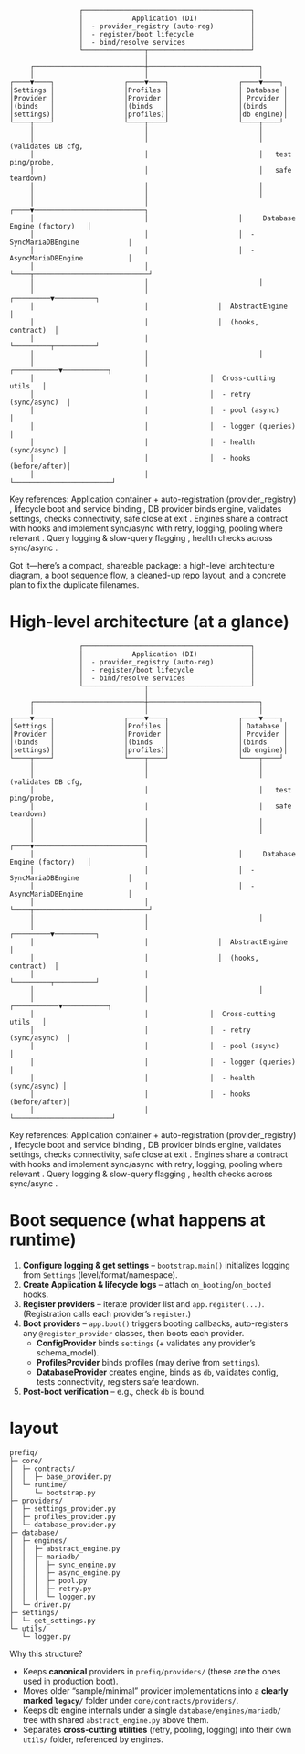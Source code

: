 

```
                 ┌─────────────────────────────────────────┐
                 │            Application (DI)             │
                 │  - provider_registry (auto-reg)         │
                 │  - register/boot lifecycle              │
                 │  - bind/resolve services                │
                 └───────────────┬─────────────────────────┘
                                 │
     ┌───────────────────────────┼───────────────────────────┐
     │                           │                           │
┌────▼────┐                 ┌────▼────┐                 ┌────▼────┐
│Settings │                 │Profiles │                 │ Database │
│Provider │                 │Provider │                 │ Provider │
│(binds   │                 │(binds   │                 │(binds    │
│settings)│                 │profiles)│                 │db engine)│
└────┬────┘                 └────┬────┘                 └────┬────┘
     │                           │                           │
     │                           │                           │  (validates DB cfg,
     │                           │                           │   test ping/probe,
     │                           │                           │   safe teardown)
     │                           │                           │
     │                           │                           │
     │                           │                      ┌────▼───────────────────────────┐
     │                           │                      │     Database Engine (factory)   │
     │                           │                      │  - SyncMariaDBEngine            │
     │                           │                      │  - AsyncMariaDBEngine           │
     │                           │                      └────┬────────────────────────────┘
     │                           │                           │
     │                           │                 ┌─────────▼──────────┐
     │                           │                 │  AbstractEngine     │
     │                           │                 │  (hooks, contract)  │
     │                           │                 └─────────┬──────────┘
     │                           │                           │
     │                           │               ┌───────────▼───────────┐
     │                           │               │  Cross-cutting utils   │
     │                           │               │  - retry (sync/async)  │
     │                           │               │  - pool (async)        │
     │                           │               │  - logger (queries)    │
     │                           │               │  - health (sync/async) │
     │                           │               │  - hooks (before/after)│
     │                           │               └────────────────────────┘

```

Key references: Application container + auto-registration (provider_registry) , lifecycle boot and service binding , DB provider binds engine, validates settings, checks connectivity, safe close at exit . Engines share a contract with hooks and implement sync/async with retry, logging, pooling where relevant . Query logging & slow-query flagging , health checks across sync/async .

Got it—here’s a compact, shareable package: a high-level architecture diagram, a boot sequence flow, a cleaned-up repo layout, and a concrete plan to fix the duplicate filenames.

# High-level architecture (at a glance)

```
                 ┌─────────────────────────────────────────┐
                 │            Application (DI)             │
                 │  - provider_registry (auto-reg)         │
                 │  - register/boot lifecycle              │
                 │  - bind/resolve services                │
                 └───────────────┬─────────────────────────┘
                                 │
     ┌───────────────────────────┼───────────────────────────┐
     │                           │                           │
┌────▼────┐                 ┌────▼────┐                 ┌────▼────┐
│Settings │                 │Profiles │                 │ Database │
│Provider │                 │Provider │                 │ Provider │
│(binds   │                 │(binds   │                 │(binds    │
│settings)│                 │profiles)│                 │db engine)│
└────┬────┘                 └────┬────┘                 └────┬────┘
     │                           │                           │
     │                           │                           │  (validates DB cfg,
     │                           │                           │   test ping/probe,
     │                           │                           │   safe teardown)
     │                           │                           │
     │                           │                           │
     │                           │                      ┌────▼───────────────────────────┐
     │                           │                      │     Database Engine (factory)   │
     │                           │                      │  - SyncMariaDBEngine            │
     │                           │                      │  - AsyncMariaDBEngine           │
     │                           │                      └────┬────────────────────────────┘
     │                           │                           │
     │                           │                 ┌─────────▼──────────┐
     │                           │                 │  AbstractEngine     │
     │                           │                 │  (hooks, contract)  │
     │                           │                 └─────────┬──────────┘
     │                           │                           │
     │                           │               ┌───────────▼───────────┐
     │                           │               │  Cross-cutting utils   │
     │                           │               │  - retry (sync/async)  │
     │                           │               │  - pool (async)        │
     │                           │               │  - logger (queries)    │
     │                           │               │  - health (sync/async) │
     │                           │               │  - hooks (before/after)│
     │                           │               └────────────────────────┘
```

Key references: Application container + auto-registration (provider\_registry) , lifecycle boot and service binding , DB provider binds engine, validates settings, checks connectivity, safe close at exit  . Engines share a contract with hooks  and implement sync/async with retry, logging, pooling where relevant   . Query logging & slow-query flagging , health checks across sync/async .

# Boot sequence (what happens at runtime)

1. **Configure logging & get settings** – `bootstrap.main()` initializes logging from `Settings` (level/format/namespace).
2. **Create Application & lifecycle logs** – attach `on_booting`/`on_booted` hooks.
3. **Register providers** – iterate provider list and `app.register(...)`. (Registration calls each provider’s `register`.)
4. **Boot providers** – `app.boot()` triggers booting callbacks, auto-registers any `@register_provider` classes, then boots each provider.
   * **ConfigProvider** binds `settings` (+ validates any provider’s schema\_model).
   * **ProfilesProvider** binds profiles (may derive from `settings`).
   * **DatabaseProvider** creates engine, binds as `db`, validates config, tests connectivity, registers safe teardown.
5. **Post-boot verification** – e.g., check `db` is bound.

# layout

```
prefiq/
├─ core/
│  ├─ contracts/
│  │  ├─ base_provider.py
│  └─ runtime/
│     └─ bootstrap.py
├─ providers/
│  ├─ settings_provider.py
│  ├─ profiles_provider.py
│  └─ database_provider.py
├─ database/
│  ├─ engines/
│  │  ├─ abstract_engine.py
│  │  ├─ mariadb/
│  │  │  ├─ sync_engine.py
│  │  │  ├─ async_engine.py
│  │  │  ├─ pool.py
│  │  │  ├─ retry.py
│  │  │  └─ logger.py
│  └─ driver.py
├─ settings/
│  └─ get_settings.py
└─ utils/
   └─ logger.py
```

Why this structure?

* Keeps **canonical** providers in `prefiq/providers/` (these are the ones used in production boot).
* Moves older “sample/minimal” provider implementations into a **clearly marked `legacy/`** folder under `core/contracts/providers/`.
* Keeps db engine internals under a single `database/engines/mariadb/` tree with shared `abstract_engine.py` above them.
* Separates **cross-cutting utilities** (retry, pooling, logging) into their own `utils/` folder, referenced by engines.

